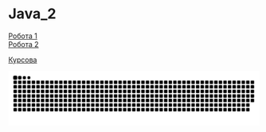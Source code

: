 # Java_2


 [Робота 1](https://github.com/BlackCNP/Java_2/tree/main/Lab_1)  
   [Робота 2](https://github.com/BlackCNP/Java_2/tree/main/Pr_4_v2)
   
  [Курсова](https://github.com/BlackCNP/Java_2/tree/main/kursova-v4)

<picture>
  <source media="(prefers-color-scheme: dark)" srcset="https://raw.githubusercontent.com/platane/platane/output/github-contribution-grid-snake-dark.svg">
  <source media="(prefers-color-scheme: light)" srcset="https://raw.githubusercontent.com/platane/platane/output/github-contribution-grid-snake.svg">
  <img alt="github contribution grid snake animation" src="https://raw.githubusercontent.com/platane/platane/output/github-contribution-grid-snake.svg">
</picture>
